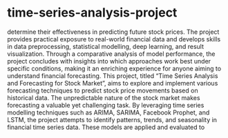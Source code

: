 # time-series-analysis-project
determine their effectiveness in predicting future stock prices. The project provides practical exposure to real-world financial data and develops skills in data preprocessing, statistical modelling, deep learning, and result visualization. Through a comparative analysis of model performance, the project concludes with insights into which approaches work best under specific conditions, making it an enriching experience for anyone aiming to understand financial forecasting. This project, titled “Time Series Analysis and Forecasting for Stock Market”, aims to explore and implement various forecasting techniques to predict stock price movements based on historical data. The unpredictable nature of the stock market makes forecasting a valuable yet challenging task. By leveraging time series modelling techniques such as ARIMA, SARIMA, Facebook Prophet, and LSTM, the project attempts to identify patterns, trends, and seasonality in financial time series data. These models are applied and evaluated to
